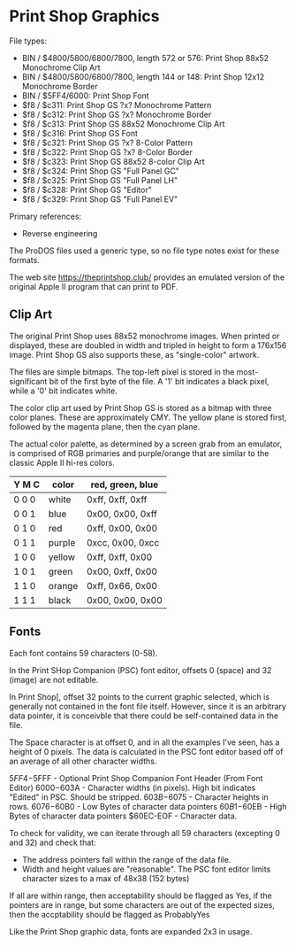 # Print Shop Graphics

File types:

- BIN / $4800/5800/6800/7800, length 572 or 576: Print Shop 88x52 Monochrome Clip Art
- BIN / $4800/5800/6800/7800, length 144 or 148: Print Shop 12x12 Monochrome Border
- BIN / $5FF4/6000: Print Shop Font
- $f8 / $c311: Print Shop GS ?x? Monochrome Pattern
- $f8 / $c312: Print Shop GS ?x? Monochrome Border
- $f8 / $c313: Print Shop GS 88x52 Monochrome Clip Art
- $f8 / $c316: Print Shop GS Font
- $f8 / $c321: Print Shop GS ?x? 8-Color Pattern
- $f8 / $c322: Print Shop GS ?x? 8-Color Border
- $f8 / $c323: Print Shop GS 88x52 8-color Clip Art
- $f8 / $c324: Print Shop GS "Full Panel GC"
- $f8 / $c325: Print Shop GS "Full Panel LH"
- $f8 / $c328: Print Shop GS "Editor"
- $f8 / $c329: Print Shop GS "Full Panel EV"

Primary references:

- Reverse engineering

The ProDOS files used a generic type, so no file type notes exist for these formats.

The web site https://theprintshop.club/ provides an emulated version of the original Apple II
program that can print to PDF.

## Clip Art

The original Print Shop uses 88x52 monochrome images.  When printed or displayed, these are
doubled in width and tripled in height to form a 176x156 image.  Print Shop GS also supports
these, as "single-color" artwork.

The files are simple bitmaps.  The top-left pixel is stored in the most-significant bit of the
first byte of the file.  A '1' bit indicates a black pixel, while a '0' bit indicates white.

The color clip art used by Print Shop GS is stored as a bitmap with three color planes.  These
are approximately CMY.  The yellow plane is stored first, followed by the magenta plane, then
the cyan plane.

The actual color palette, as determined by a screen grab from an emulator, is comprised of RGB
primaries and purple/orange that are similar to the classic Apple II hi-res colors.

| Y M C | color  | red, green, blue |
| ----- | ------ | ---------------- |
| 0 0 0 | white  | 0xff, 0xff, 0xff |
| 0 0 1 | blue   | 0x00, 0x00, 0xff |
| 0 1 0 | red    | 0xff, 0x00, 0x00 |
| 0 1 1 | purple | 0xcc, 0x00, 0xcc |
| 1 0 0 | yellow | 0xff, 0xff, 0x00 |
| 1 0 1 | green  | 0x00, 0xff, 0x00 |
| 1 1 0 | orange | 0xff, 0x66, 0x00 |
| 1 1 1 | black  | 0x00, 0x00, 0x00 |

## Fonts

Each font contains 59 characters (0-58).

In the Print SHop Companion (PSC) font editor, offsets 0 (space) and 32 (image) are not editable.

In Print Shop[, offset 32 points to the current graphic selected, which
is generally not contained in the font file itself.  However, since it is an arbitrary data pointer, it is
conceivble that there could be self-contained data in the file.

The Space character is at offset 0, and in all the examples I've seen, has a height of 0 pixels.
The data is calculated in the PSC font editor based off of an average of all other character widths.

$5FF4-$5FFF - Optional Print Shop Companion Font Header (From Font Editor)
$6000-$603A - Character widths (in pixels).  High bit indicates "Edited" in PSC.  Should be stripped.
$603B-$6075 - Character heights in rows.
$6076-$60B0 - Low Bytes of character data pointers
$60B1-$60EB - High Bytes of character data pointers
$60EC-EOF   - Character data.

To check for validity, we can iterate through all 59 characters (excepting 0 and 32) and check that:

- The address pointers fall within the range of the data file.
- Width and height values are "reasonable".  The PSC font editor limits character sizes to a max of 48x38 (152 bytes)

If all are within range, then acceptability should be flagged as Yes, if the pointers are in range, but some characters are out of the expected sizes, then the accptability should be flagged as ProbablyYes

Like the Print Shop graphic data, fonts are expanded 2x3 in usage.
